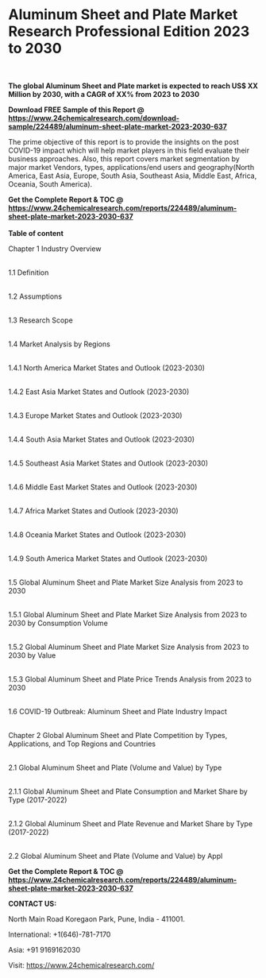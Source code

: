 <h1>Aluminum Sheet and Plate Market Research Professional Edition 2023 to 2030</h1><br/><p><strong>The global Aluminum Sheet and Plate market is expected to reach US$ XX Million by 2030, with a <strong>CAGR</strong> of XX% from 2023 to 2030</strong></p><div><b>Download FREE Sample of this Report @ <a href="https://www.24chemicalresearch.com/download-sample/224489/aluminum-sheet-plate-market-2023-2030-637">https://www.24chemicalresearch.com/download-sample/224489/aluminum-sheet-plate-market-2023-2030-637</a></b></div><p>The prime objective of this report is to provide the insights on the post COVID-19 impact which will help market players in this field evaluate their business approaches. Also, this report covers market segmentation by major market Vendors, types, applications/end users and geography(North America, East Asia, Europe, South Asia, Southeast Asia, Middle East, Africa, Oceania, South America).</p><div><b>Get the Complete Report & TOC @ <a href="https://www.24chemicalresearch.com/reports/224489/aluminum-sheet-plate-market-2023-2030-637">https://www.24chemicalresearch.com/reports/224489/aluminum-sheet-plate-market-2023-2030-637</a></b></div><br><b>Table of content</b><p>Chapter 1 Industry Overview<br />
 
 <br>1.1 Definition<br />
 
 <br>1.2 Assumptions<br />
 
 <br>1.3 Research Scope<br />
 
 <br>1.4 Market Analysis by Regions<br />
 
 <br>1.4.1 North America Market States and Outlook (2023-2030)<br />
 
 <br>1.4.2 East Asia Market States and Outlook (2023-2030)<br />
 
 <br>1.4.3 Europe Market States and Outlook (2023-2030)<br />
 
 <br>1.4.4 South Asia Market States and Outlook (2023-2030)<br />
 
 <br>1.4.5 Southeast Asia Market States and Outlook (2023-2030)<br />
 
 <br>1.4.6 Middle East Market States and Outlook (2023-2030)<br />
 
 <br>1.4.7 Africa Market States and Outlook (2023-2030)<br />
 
 <br>1.4.8 Oceania Market States and Outlook (2023-2030)<br />
 
 <br>1.4.9 South America Market States and Outlook (2023-2030)<br />
 
 <br>1.5 Global Aluminum Sheet and Plate Market Size Analysis from 2023 to 2030<br />
 
 <br>1.5.1 Global Aluminum Sheet and Plate Market Size Analysis from 2023 to 2030 by Consumption Volume<br />
 
 <br>1.5.2 Global Aluminum Sheet and Plate Market Size Analysis from 2023 to 2030 by Value<br />
 
 <br>1.5.3 Global Aluminum Sheet and Plate Price Trends Analysis from 2023 to 2030<br />
 
 <br>1.6 COVID-19 Outbreak: Aluminum Sheet and Plate Industry Impact<br />
 
 <br>Chapter 2 Global Aluminum Sheet and Plate Competition by Types, Applications, and Top Regions and Countries<br />
 
 <br>2.1 Global Aluminum Sheet and Plate (Volume and Value) by Type<br />
 
 <br>2.1.1 Global Aluminum Sheet and Plate Consumption and Market Share by Type (2017-2022)<br />
 
 <br>2.1.2 Global Aluminum Sheet and Plate Revenue and Market Share by Type (2017-2022)<br />
 
 <br>2.2 Global Aluminum Sheet and Plate (Volume and Value) by Appl<br><div><b>Get the Complete Report & TOC @ <a href="https://www.24chemicalresearch.com/reports/224489/aluminum-sheet-plate-market-2023-2030-637">https://www.24chemicalresearch.com/reports/224489/aluminum-sheet-plate-market-2023-2030-637</a></b></div></p>
 
 <b>CONTACT US:</b><br>
 
 North Main Road Koregaon Park, Pune, India - 411001.<br/>
 
 International: +1(646)-781-7170<br/>
 
 Asia: +91 9169162030<br/>
 
 Visit: <a href="https://www.24chemicalresearch.com/">https://www.24chemicalresearch.com/</a>
 
 <br>